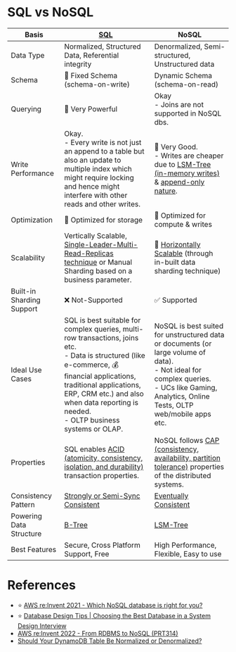 # SQL vs NoSQL

| Basis                     | [SQL](7_SQL-Databases/Readme.md)                                                                                                                                                                                                                                                   | NoSQL                                                                                                                                                                                              |
|---------------------------|------------------------------------------------------------------------------------------------------------------------------------------------------------------------------------------------------------------------------------------------------------------------------------|----------------------------------------------------------------------------------------------------------------------------------------------------------------------------------------------------|
| Data Type                 | Normalized, Structured Data, Referential integrity                                                                                                                                                                                                                                 | Denormalized, Semi-structured, Unstructured data                                                                                                                                                   |
| Schema                    | :hammer: Fixed Schema (schema-on-write)                                                                                                                                                                                                                                            | Dynamic Schema (schema-on-read)                                                                                                                                                                    |
| Querying                  | :rocket: Very Powerful                                                                                                                                                                                                                                                             | Okay<br/>- Joins are not supported in NoSQL dbs.                                                                                                                                                   |
| Write Performance         | Okay.<br/>- Every write is not just an append to a table but also an update to multiple index which might require locking and hence might interfere with other reads and other writes.                                                                                             | :rocket: Very Good.<br/>- Writes are cheaper due to [LSM-Tree (in-memory writes)](5_DatabaseInternals/LSMTree.md) & [append-only nature](5_DatabaseInternals/AppendOnlyProperty.md).               |
| Optimization              | :floppy_disk: Optimized for storage                                                                                                                                                                                                                                                | :rocket: Optimized for compute & writes                                                                                                                                                            |
| Scalability               | Vertically Scalable, [Single-Leader-Multi-Read-Replicas technique](4_Consistency&Replication/SingleLeaderReplication.md) or Manual Sharding based on a business parameter.                                                                                                         | :rocket: [Horizontally Scalable](3_ScalabilityTechniques/Readme.md) (through in-built data sharding technique)                                                                                     |
| Built-in Sharding Support | :x: Not-Supported                                                                                                                                                                                                                                                                  | :white_check_mark: Supported                                                                                                                                                                       |
| Ideal Use Cases           | SQL is best suitable for complex queries, multi-row transactions, joins etc. <br/>- Data is structured (like e-commerce, :moneybag: financial applications, traditional applications, ERP, CRM  etc.) and also when data reporting is needed.<br/>- OLTP business systems or OLAP. | NoSQL is best suited for unstructured data or documents (or large volume of data). <br/>- Not ideal for complex queries.<br/>- UCs like Gaming, Analytics, Online Tests, OLTP web/mobile apps etc. |
| Properties                | SQL enables [ACID (atomicity, consistency, isolation, and durability)](1_ACIDTransactions/Readme.md) transaction properties.                                                                                                                                                       | NoSQL follows [CAP (consistency, availability, partition tolerance)](2_CAP&PACELCTheorems/CAPTheorem.md) properties of the distributed systems.                                                    |
| Consistency Pattern       | [Strongly or Semi-Sync Consistent](4_Consistency&Replication/Readme.md)                                                                                                                                                                                                            | [Eventually Consistent](4_Consistency&Replication/Readme.md)                                                                                                                                       |
| Powering Data Structure   | [B-Tree](5_DatabaseInternals/BTree.md)                                                                                                                                                                                                                                             | [LSM-Tree](5_DatabaseInternals/LSMTree.md)                                                                                                                                                         |
| Best Features             | Secure, Cross Platform Support, Free                                                                                                                                                                                                                                               | High Performance, Flexible, Easy to use                                                                                                                                                            |

# References
- :star: [AWS re:Invent 2021 - Which NoSQL database is right for you?](https://www.youtube.com/watch?v=ivBaro-8PhI)
- :star: [Database Design Tips | Choosing the Best Database in a System Design Interview](https://www.youtube.com/watch?v=cODCpXtPHbQ)
- [AWS re:Invent 2022 - From RDBMS to NoSQL (PRT314)](https://www.youtube.com/watch?v=eEENrNKxCdw)
- [Should Your DynamoDB Table Be Normalized or Denormalized?](https://aws.amazon.com/blogs/database/should-your-dynamodb-table-be-normalized-or-denormalized/)